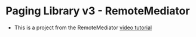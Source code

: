 # Paging Library v3 - RemoteMediator

- This is a project from the RemoteMediator [video tutorial](https://youtu.be/fNhpob8QsVQ)
